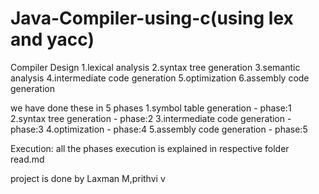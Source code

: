 # Java-Compiler-using-c(using lex and yacc)

Compiler Design 
1.lexical analysis
2.syntax tree generation
3.semantic analysis
4.intermediate code generation
5.optimization
6.assembly code generation

we have done these in 5 phases
1.symbol table generation - phase:1
2.syntax tree generation - phase:2
3.intermediate code generation - phase:3
4.optimization - phase:4
5.assembly code generation - phase:5

Execution:
all the phases execution is explained in respective folder read.md

project is done by Laxman M,prithvi v

